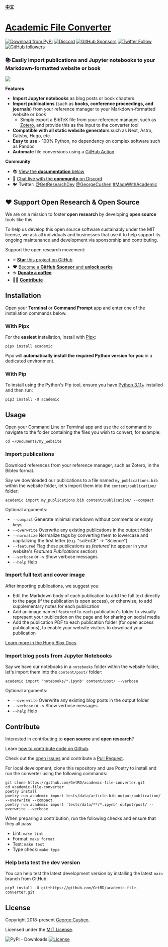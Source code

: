 [**中文**](./README.zh.md)

# [Academic File Converter](https://github.com/GetRD/academic-file-converter)

[![Download from PyPI](https://img.shields.io/pypi/v/academic.svg?style=for-the-badge)](https://pypi.python.org/pypi/academic)
[![Discord](https://img.shields.io/discord/722225264733716590?style=for-the-badge)](https://discord.com/channels/722225264733716590/742892432458252370/742895548159492138)
[![GitHub Sponsors](https://img.shields.io/github/sponsors/gcushen?label=%E2%9D%A4%EF%B8%8F%20sponsor&style=for-the-badge)](https://github.com/sponsors/gcushen)
[![Twitter Follow](https://img.shields.io/twitter/follow/georgecushen?label=Follow%20on%20Twitter&style=for-the-badge)](https://twitter.com/GeorgeCushen)
[![GitHub followers](https://img.shields.io/github/followers/gcushen?label=Follow%20on%20GH&style=for-the-badge)](https://github.com/gcushen)  


### 📚 Easily import publications and Jupyter notebooks to your Markdown-formatted website or book

![](.github/media/demo.gif)

**Features**

* **Import Jupyter notebooks** as blog posts or book chapters
* **Import publications** (such as **books, conference proceedings, and journals**) from your reference manager to your Markdown-formatted website or book
  * Simply export a BibTeX file from your reference manager, such as [Zotero](https://www.zotero.org), and provide this as the input to the converter tool
* **Compatible with all static website generators** such as Next, Astro, Gatsby, Hugo, etc.
* **Easy to use** - 100% Python, no dependency on complex software such as Pandoc
* **Automate** file conversions using a [GitHub Action](https://github.com/HugoBlox/hugo-blox-builder/blob/main/starters/blog/.github/workflows/import-notebooks.yml)

**Community**

- 📚 [View the **documentation** below](#installation)
- 💬 [Chat live with the **community** on Discord](https://discord.gg/z8wNYzb)
- 🐦 Twitter: [@GetResearchDev](https://twitter.com/GetResearchDev) [@GeorgeCushen](https://twitter.com/GeorgeCushen) [#MadeWithAcademic](https://twitter.com/search?q=%23MadeWithAcademic&src=typed_query)

## ❤️ Support Open Research & Open Source

We are on a mission to foster **open research** by developing **open source** tools like this.

To help us develop this open source software sustainably under the MIT license, we ask all individuals and businesses that use it to help support its ongoing maintenance and development via sponsorship and contributing.

Support the open research movement:

  - ⭐️ [**Star** this project on GitHub](https://github.com/GetRD/academic-file-converter)
  - ❤️ [Become a **GitHub Sponsor** and **unlock perks**](https://github.com/sponsors/gcushen)
  - ☕️ [**Donate a coffee**](https://github.com/sponsors/gcushen?frequency=one-time)
  - 👩‍💻 [**Contribute**](#contribute)

## Installation

Open your **Terminal** or **Command Prompt** app and enter one of the installation commands below.

### With Pipx

For the **easiest** installation, install with [Pipx](https://pypa.github.io/pipx/): 

    pipx install academic

Pipx will **automatically install the required Python version for you** in a dedicated environment.

### With Pip

 To install using the Python's Pip tool, ensure you have [Python 3.11+](https://realpython.com/installing-python/) installed and then run:

    pip3 install -U academic

## Usage

Open your Command Line or Terminal app and use the `cd` command to navigate to the folder containing the files you wish to convert, for example:

    cd ~/Documents/my_website

### Import publications

Download references from your reference manager, such as Zotero, in the Bibtex format.

Say we downloaded our publications to a file named `my_publications.bib` within the website folder, let's import them into the `content/publication/` folder:

    academic import my_publications.bib content/publication/ --compact

Optional arguments:

* `--compact` Generate minimal markdown without comments or empty keys
* `--overwrite` Overwrite any existing publications in the output folder
* `--normalize` Normalize tags by converting them to lowercase and capitalizing the first letter (e.g. "sciEnCE" -> "Science")
* `--featured` Flag these publications as *featured* (to appear in your website's *Featured Publications* section)
* `--verbose` or `-v` Show verbose messages
* `--help` Help

### Import full text and cover image

After importing publications, we suggest you:
- Edit the Markdown body of each publication to add the full text directly to the page (if the publication is open access), or otherwise, to add supplementary notes for each publication
- Add an image named `featured` to each publication's folder to visually represent your publication on the page and for sharing on social media
- Add the publication PDF to each publication folder (for open access publications), to enable your website visitors to download your publication
  
[Learn more in the Hugo Blox Docs](https://docs.hugoblox.com/reference/content-types/).

### Import blog posts from Jupyter Notebooks

Say we have our notebooks in a `notebooks` folder within the website folder, let's import them into the `content/post/` folder:

    academic import 'notebooks/*.ipynb' content/post/ --verbose

Optional arguments:

* `--overwrite` Overwrite any existing blog posts in the output folder
* `--verbose` or `-v` Show verbose messages
* `--help` Help

## Contribute

Interested in contributing to **open source** and **open research**?

Learn [how to contribute code on Github](https://codeburst.io/a-step-by-step-guide-to-making-your-first-github-contribution-5302260a2940).

Check out the [open issues](https://github.com/GetRD/academic-file-converter/issues) and contribute a [Pull Request](https://github.com/GetRD/academic-file-converter/pulls). 

For local development, clone this repository and use Poetry to install and run the converter using the following commands:

    git clone https://github.com/GetRD/academic-file-converter.git
    cd academic-file-converter
    poetry install
    poetry run academic import tests/data/article.bib output/publication/ --overwrite --compact
    poetry run academic import 'tests/data/**/*.ipynb' output/post/ --overwrite --verbose

When preparing a contribution, run the following checks and ensure that they all pass:

- Lint: `make lint`
- Format: `make format`
- Test: `make test`
- Type check: `make type`

### Help beta test the dev version

You can help test the latest development version by installing the latest `main` branch from GitHub:

    pip3 install -U git+https://github.com/GetRD/academic-file-converter.git

## License

Copyright 2018-present [George Cushen](https://georgecushen.com).

Licensed under the [MIT License](https://github.com/GetRD/academic-file-converter/blob/main/LICENSE.md).

![PyPI - Downloads](https://img.shields.io/pypi/dm/academic?label=PyPi%20Downloads&style=for-the-badge)
[![License](https://img.shields.io/pypi/l/academic.svg?style=for-the-badge)](https://github.com/GetRD/academic-file-converter/blob/main/LICENSE.md)
